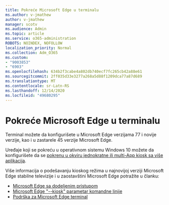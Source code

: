 ```yaml
---
title: Pokreće Microsoft Edge u terminalu
ms.author: v-jmathew
author: v-jmathew
manager: scotv
ms.audience: Admin
ms.topic: article
ms.service: o365-administration
ROBOTS: NOINDEX, NOFOLLOW
localization_priority: Normal
ms.collection: Adm_O365
ms.custom:
- "9003853"
- "6903"
ms.openlocfilehash: 634b2f3cabe4a802db740ecf7fc265cb42a88e61
ms.sourcegitcommit: 2ff035d33e3277a268a5d88f1209dca77a87d689
ms.translationtype: MT
ms.contentlocale: sr-Latn-RS
ms.lasthandoff: 12/14/2020
ms.locfileid: "49680295"
---
```

# <a name="run-microsoft-edge-in-kiosk-mode"></a>Pokreće Microsoft Edge u terminalu

Terminal možete da konfigurišete u Microsoft Edge verzijama 77 i novije verzije, kao i u zastarele 45 verzije Microsoft Edge.

Uređaje koji se pokreću u operativnom sistemu Windows 10 možete da konfigurišete da se [pokrenu u okviru jednokratne ili multi-App kiosk sa više aplikacija](https://go.microsoft.com/fwlink/?linkid=2133659).

Više informacija o podešavanju kioskog režima u najnovijoj verziji Microsoft Edge stabilne televizije i u zaostavštini Microsoft Edge potražite u članku:

- [Microsoft Edge sa dodeljenim pristupom](https://go.microsoft.com/fwlink/?linkid=2133494)
- [Microsoft Edge "--kiosk" parametar komandne linije](https://go.microsoft.com/fwlink/?linkid=2133724)
- [Podrška za Microsoft Edge terminal](https://go.microsoft.com/fwlink/?linkid=2133725)
